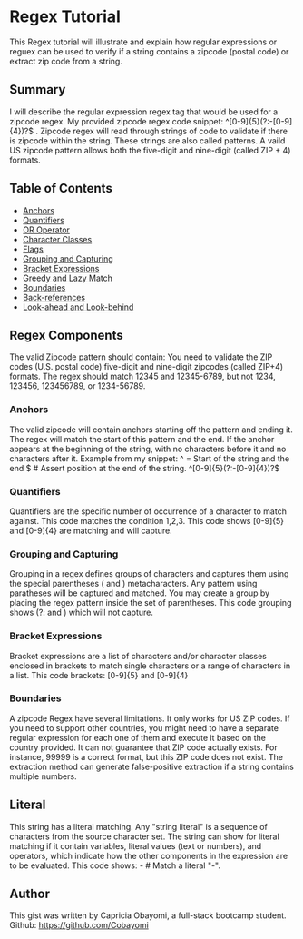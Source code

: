 # Regex Tutorial

This Regex tutorial will illustrate and explain how regular expressions or reguex can be used to verify if a string contains a zipcode (postal code) or extract zip code from a string. 

## Summary

 I will describe the regular expression regex tag that would be used for a zipcode regex. My provided zipcode regex code snippet: ^[0-9]{5}(?:-[0-9]{4})?$ . Zipcode regex will read through strings of code to validate if there is zipcode within the string. These strings are also called patterns. A vaild US zipcode pattern allows both the five-digit and nine-digit (called ZIP + 4) formats.


## Table of Contents

- [Anchors](#anchors)
- [Quantifiers](#quantifiers)
- [OR Operator](#or-operator)
- [Character Classes](#character-classes)
- [Flags](#flags)
- [Grouping and Capturing](#grouping-and-capturing)
- [Bracket Expressions](#bracket-expressions)
- [Greedy and Lazy Match](#greedy-and-lazy-match)
- [Boundaries](#boundaries)
- [Back-references](#back-references)
- [Look-ahead and Look-behind](#look-ahead-and-look-behind)

## Regex Components
The valid Zipcode pattern should contain: You need to validate the ZIP codes (U.S. postal code) 
five-digit and nine-digit zipcodes (called ZIP+4) formats. The regex should match 12345 and 12345-6789, but not 1234, 123456, 123456789, or 1234-56789.


### Anchors
The valid zipcode will contain anchors starting off the pattern and ending it. The regex will match the start of this pattern and the end. If the anchor appears at the beginning of the string, with no characters before it and no characters after it.
Example from my snippet: ^ = Start of the string and the end $           # Assert position at the end of the string.
^[0-9]{5}(?:-[0-9]{4})?$

### Quantifiers
Quantifiers are the specific number of occurrence of a character to match against. This code matches the condition 1,2,3. This code shows [0-9]{5} and [0-9]{4} are matching and will capture. 

### Grouping and Capturing
Grouping in a regex defines groups of characters and captures them using the special parentheses ( and ) metacharacters. Any pattern using paratheses will be captured and matched. You may create a group by placing the regex pattern inside the set of parentheses. This code grouping shows (?:  and ) which will not capture.

### Bracket Expressions
Bracket expressions are a list of characters and/or character classes enclosed in brackets to match single characters or a range of characters in a list. This code brackets: [0-9]{5} and [0-9]{4}

### Boundaries
A zipcode Regex have several limitations.
It only works for US ZIP codes. If you need to support other countries, you might need to have a separate regular expression for each one of them and execute it based on the country provided.
It can not guarantee that ZIP code actually exists. For instance, 99999 is a correct format, but this ZIP code does not exist.
The extraction method can generate false-positive extraction if a string contains multiple numbers.

## Literal
This string has a literal matching. Any "string literal" is a sequence of characters from the source character set. The string can show for literal matching if it contain variables, literal values (text or numbers), and operators, which indicate how the other components in the expression are to be evaluated. This code shows:  -         #   Match a literal "-".

## Author
This gist was written by Capricia Obayomi, a full-stack bootcamp student.
Github: https://github.com/Cobayomi